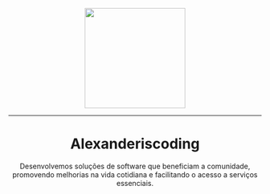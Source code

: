 <p align="center">
  <img src="https://assets.alexanderiscoding.com/favicons/logo.png" height="200"/>
</p>
<hr>
<h1 align="center">Alexanderiscoding</h1>
<p align="center">Desenvolvemos soluções de software que beneficiam a comunidade, promovendo melhorias na vida cotidiana e facilitando o acesso a serviços essenciais.</p>
